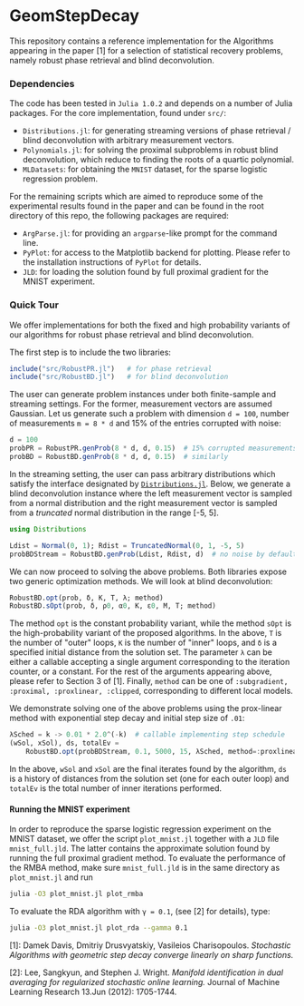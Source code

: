 # GeomStepDecay
This repository contains a reference implementation for the Algorithms
appearing in the paper \[1\] for a selection of statistical recovery
problems, namely robust phase retrieval and blind deconvolution.

### Dependencies
The code has been tested in `Julia 1.0.2` and depends on a number of Julia
packages. For the core implementation, found under `src/`:

* `Distributions.jl`: for generating streaming versions of phase retrieval / blind
  deconvolution with arbitrary measurement vectors.
* `Polynomials.jl`: for solving the proximal subproblems in robust blind
  deconvolution, which reduce to finding the roots of a quartic polynomial.
* `MLDatasets`: for obtaining the `MNIST` dataset, for the sparse logistic
  regression problem.

For the remaining scripts which are aimed to reproduce some of the experimental
results found in the paper and can be found in the root directory of this repo,
the following packages are required:

* `ArgParse.jl`: for providing an `argparse`-like prompt for the command line.
* `PyPlot`: for access to the Matplotlib backend for plotting. Please refer to
  the installation instructions of `PyPlot` for details.
* `JLD`: for loading the solution found by full proximal gradient for the MNIST
  experiment.


### Quick Tour

We offer implementations for both the fixed and high probability variants of
our algorithms for robust phase retrieval and blind deconvolution.

The first step is to include the two libraries:

```julia
include("src/RobustPR.jl")   # for phase retrieval
include("src/RobustBD.jl")   # for blind deconvolution
```

The user can generate problem instances under both finite-sample and
streaming settings. For the former, measurement vectors are assumed Gaussian.
Let us generate such a problem with dimension `d = 100`, number of measurements
`m = 8 * d` and 15% of the entries corrupted with noise:

```julia
d = 100
probPR = RobustPR.genProb(8 * d, d, 0.15)  # 15% corrupted measurements
probBD = RobustBD.genProb(8 * d, d, 0.15)  # similarly
```

In the streaming setting, the user can pass arbitrary distributions which
satisfy the interface designated by [`Distributions.jl`](https://github.com/JuliaStats/Distributions.jl).
Below, we generate a blind deconvolution instance where the left measurement
vector is sampled from a normal distribution and the right measurement vector
is sampled from a *truncated* normal distribution in the range [-5, 5].

```julia
using Distributions

Ldist = Normal(0, 1); Rdist = TruncatedNormal(0, 1, -5, 5)
probBDStream = RobustBD.genProb(Ldist, Rdist, d)  # no noise by default
```

We can now proceed to solving the above problems. Both libraries expose two
generic optimization methods. We will look at blind deconvolution:

```julia
RobustBD.opt(prob, δ, K, T, λ; method)
RobustBD.sOpt(prob, δ, ρ0, α0, K, ε0, M, T; method)
```

The method `opt` is the constant probability variant, while the method `sOpt`
is the high-probability variant of the proposed algorithms.
In the above, `T` is the number of "outer" loops, `K` is the number of "inner"
loops, and `δ` is a specified initial distance from the solution set. The
parameter `λ` can be either a callable accepting a single argument
corresponding to the iteration counter, or a constant. For the rest of the
arguments appearing above, please refer to Section 3 of \[1\]. Finally, `method`
can be one of `:subgradient, :proximal, :proxlinear, :clipped`, corresponding
to different local models.

We demonstrate solving one of the above problems using the prox-linear method
with exponential step decay and initial step size of `.01`:

```julia
λSched = k -> 0.01 * 2.0^(-k)  # callable implementing step schedule
(wSol, xSol), ds, totalEv =
	RobustBD.opt(probBDStream, 0.1, 5000, 15, λSched, method=:proxlinear)
```

In the above, `wSol` and `xSol` are the final iterates found by the algorithm,
`ds` is a history of distances from the solution set (one for each outer loop)
and `totalEv` is the total number of inner iterations performed.

#### Running the MNIST experiment
In order to reproduce the sparse logistic regression experiment on the MNIST
dataset, we offer the script `plot_mnist.jl` together with a `JLD` file
`mnist_full.jld`. The latter contains the approximate solution found by running
the full proximal gradient method. To evaluate the performance of the RMBA
method, make sure `mnist_full.jld` is in the same directory as `plot_mnist.jl`
and run

```bash
julia -O3 plot_mnist.jl plot_rmba
```

To evaluate the RDA algorithm with `γ = 0.1`, (see \[2\] for details), type:

```bash
julia -O3 plot_mnist.jl plot_rda --gamma 0.1
```


\[1\]: Damek Davis, Dmitriy Drusvyatskiy, Vasileios Charisopoulos. *Stochastic Algorithms with geometric step decay converge linearly on sharp functions.*

\[2\]: Lee, Sangkyun, and Stephen J. Wright. *Manifold identification in dual averaging for regularized stochastic online learning.* Journal of Machine Learning Research 13.Jun (2012): 1705-1744.
